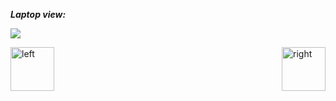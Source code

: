 

<b><i>Laptop view:</i></b>


<img src="https://cloud.githubusercontent.com/assets/14101008/11172605/3cbfabc8-8bc7-11e5-8636-b07dd5c2c069.png"></img>



[<img align="left" alt="left" src="https://cloud.githubusercontent.com/assets/14101008/11165526/091b197c-8acf-11e5-8ac1-3a1e5042ed78.png" width="70" height="70"></img>](https://github.com/vaishnaviviswanathan/CSCI_5828_RESPONSIVE-WEB-DESIGN/blob/master/pattern6.md)
[<img align="right" alt="right" src="https://cloud.githubusercontent.com/assets/14101008/11165527/0a4289a2-8acf-11e5-8378-c5e3a55ab4dc.png" width="70" height="70"></img>](https://github.com/vaishnaviviswanathan/CSCI_5828_RESPONSIVE-WEB-DESIGN/blob/master/pattern8.md)
